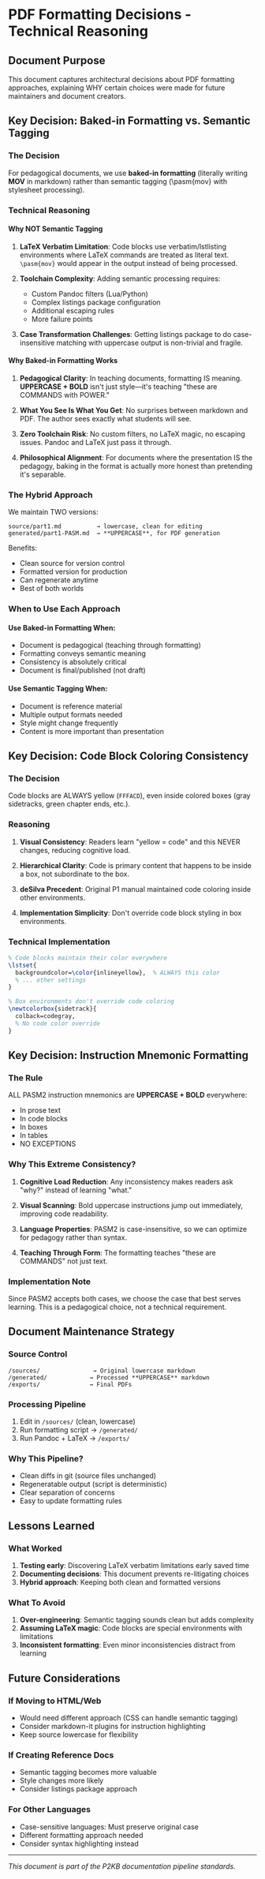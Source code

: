 # PDF Formatting Decisions - Technical Reasoning

## Document Purpose
This document captures architectural decisions about PDF formatting approaches, explaining WHY certain choices were made for future maintainers and document creators.

## Key Decision: Baked-in Formatting vs. Semantic Tagging

### The Decision
For pedagogical documents, we use **baked-in formatting** (literally writing **MOV** in markdown) rather than semantic tagging (\pasm{mov} with stylesheet processing).

### Technical Reasoning

#### Why NOT Semantic Tagging
1. **LaTeX Verbatim Limitation**: Code blocks use verbatim/lstlisting environments where LaTeX commands are treated as literal text. `\pasm{mov}` would appear in the output instead of being processed.

2. **Toolchain Complexity**: Adding semantic processing requires:
   - Custom Pandoc filters (Lua/Python)
   - Complex listings package configuration
   - Additional escaping rules
   - More failure points

3. **Case Transformation Challenges**: Getting listings package to do case-insensitive matching with uppercase output is non-trivial and fragile.

#### Why Baked-in Formatting Works

1. **Pedagogical Clarity**: In teaching documents, formatting IS meaning. **UPPERCASE + BOLD** isn't just style—it's teaching "these are COMMANDS with POWER."

2. **What You See Is What You Get**: No surprises between markdown and PDF. The author sees exactly what students will see.

3. **Zero Toolchain Risk**: No custom filters, no LaTeX magic, no escaping issues. Pandoc and LaTeX just pass it through.

4. **Philosophical Alignment**: For documents where the presentation IS the pedagogy, baking in the format is actually more honest than pretending it's separable.

### The Hybrid Approach

We maintain TWO versions:
```
source/part1.md          → lowercase, clean for editing
generated/part1-PASM.md  → **UPPERCASE**, for PDF generation
```

Benefits:
- Clean source for version control
- Formatted version for production
- Can regenerate anytime
- Best of both worlds

### When to Use Each Approach

#### Use Baked-in Formatting When:
- Document is pedagogical (teaching through formatting)
- Formatting conveys semantic meaning
- Consistency is absolutely critical
- Document is final/published (not draft)

#### Use Semantic Tagging When:
- Document is reference material
- Multiple output formats needed
- Style might change frequently
- Content is more important than presentation

## Key Decision: Code Block Coloring Consistency

### The Decision
Code blocks are ALWAYS yellow (`FFFACD`), even inside colored boxes (gray sidetracks, green chapter ends, etc.).

### Reasoning

1. **Visual Consistency**: Readers learn "yellow = code" and this NEVER changes, reducing cognitive load.

2. **Hierarchical Clarity**: Code is primary content that happens to be inside a box, not subordinate to the box.

3. **deSilva Precedent**: Original P1 manual maintained code coloring inside other environments.

4. **Implementation Simplicity**: Don't override code block styling in box environments.

### Technical Implementation
```latex
% Code blocks maintain their color everywhere
\lstset{
  backgroundcolor=\color{inlineyellow},  % ALWAYS this color
  % ... other settings
}

% Box environments don't override code coloring
\newtcolorbox{sidetrack}{
  colback=codegray,
  % No code color override
}
```

## Key Decision: Instruction Mnemonic Formatting

### The Rule
ALL PASM2 instruction mnemonics are **UPPERCASE + BOLD** everywhere:
- In prose text
- In code blocks  
- In boxes
- In tables
- NO EXCEPTIONS

### Why This Extreme Consistency?

1. **Cognitive Load Reduction**: Any inconsistency makes readers ask "why?" instead of learning "what."

2. **Visual Scanning**: Bold uppercase instructions jump out immediately, improving code readability.

3. **Language Properties**: PASM2 is case-insensitive, so we can optimize for pedagogy rather than syntax.

4. **Teaching Through Form**: The formatting teaches "these are COMMANDS" not just text.

### Implementation Note
Since PASM2 accepts both cases, we choose the case that best serves learning. This is a pedagogical choice, not a technical requirement.

## Document Maintenance Strategy

### Source Control
```
/sources/               → Original lowercase markdown
/generated/            → Processed **UPPERCASE** markdown  
/exports/              → Final PDFs
```

### Processing Pipeline
1. Edit in `/sources/` (clean, lowercase)
2. Run formatting script → `/generated/`
3. Run Pandoc + LaTeX → `/exports/`

### Why This Pipeline?
- Clean diffs in git (source files unchanged)
- Regeneratable output (script is deterministic)
- Clear separation of concerns
- Easy to update formatting rules

## Lessons Learned

### What Worked
1. **Testing early**: Discovering LaTeX verbatim limitations early saved time
2. **Documenting decisions**: This document prevents re-litigating choices
3. **Hybrid approach**: Keeping both clean and formatted versions

### What To Avoid
1. **Over-engineering**: Semantic tagging sounds clean but adds complexity
2. **Assuming LaTeX magic**: Code blocks are special environments with limitations
3. **Inconsistent formatting**: Even minor inconsistencies distract from learning

## Future Considerations

### If Moving to HTML/Web
- Would need different approach (CSS can handle semantic tagging)
- Consider markdown-it plugins for instruction highlighting
- Keep source lowercase for flexibility

### If Creating Reference Docs
- Semantic tagging becomes more valuable
- Style changes more likely
- Consider listings package approach

### For Other Languages
- Case-sensitive languages: Must preserve original case
- Different formatting approach needed
- Consider syntax highlighting instead

---

*This document is part of the P2KB documentation pipeline standards.*